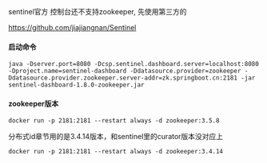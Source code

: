 sentinel官方 控制台还不支持zookeeper, 先使用第三方的

https://github.com/jiajiangnan/Sentinel

#### 启动命令

```
java -Dserver.port=8080 -Dcsp.sentinel.dashboard.server=localhost:8080 -Dproject.name=sentinel-dashboard -Ddatasource.provider=zookeeper -Ddatasource.provider.zookeeper.server-addr=zk.springboot.cn:2181 -jar sentinel-dashboard-1.8.0-zookeeper.jar
```

#### zookeeper版本
```docker run -p 2181:2181 --restart always -d zookeeper:3.5.8```

分布式id章节用的是3.4.14版本，和sentinel里的curator版本没对应上

```docker run -p 2181:2181 --restart always -d zookeeper:3.4.14```